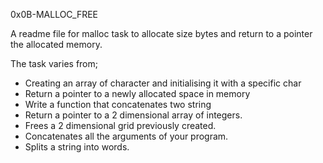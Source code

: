0x0B-MALLOC_FREE

A readme file for malloc task to allocate size bytes and
return to a pointer the allocated memory.

The task varies from;
- Creating an array of character and initialising it with a specific char
- Return a pointer to a newly allocated space in memory
- Write a function that concatenates two string
- Return a pointer to a 2 dimensional array of integers.
- Frees a 2 dimensional grid previously created.
- Concatenates all the arguments of your program.
- Splits a string into words.

